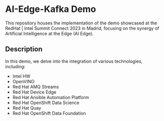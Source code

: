 # AI-Edge-Kafka Demo

This repository houses the implementation of the demo showcased at the RedHat | Intel Summit Connect 2023 in Madrid, focusing on the synergy of Artificial Intelligence at the Edge (AI Edge).

## Description

In this demo, we delve into the integration of various technologies, including:

- Intel HW
- OpenVINO
- Red Hat AMQ Streams
- Red Hat Device Edge
- Red Hat Ansible Automation Platform
- Red Hat OpenShift Data Science
- Red Hat Quay
- Red Hat OpenShift Data Foundation
